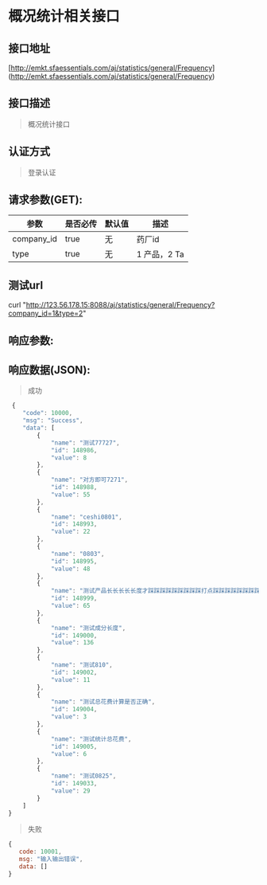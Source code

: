 # 概况统计相关接口

## 接口地址
 
[http://emkt.sfaessentials.com/aj/statistics/general/Frequency]
(http://emkt.sfaessentials.com/aj/statistics/general/Frequency)

## 接口描述

> 概况统计接口


## 认证方式

> 登录认证

## 请求参数(GET):

| 参数 | 是否必传 | 默认值 |  描述 | 
| ---- | ----- | ----- | ----- | 
| company_id | true | 无| 药厂id|
| type | true | 无| 1  产品，2 Ta|
## 测试url
curl "http://123.56.178.15:8088/aj/statistics/general/Frequency?company_id=1&type=2"
## 响应参数:


## 响应数据(JSON):
> 成功

```javascript
 {
    "code": 10000,
    "msg": "Success",
    "data": [
        {
            "name": "测试77727",
            "id": 148986,
            "value": 8
        },
        {
            "name": "对方即可7271",
            "id": 148988,
            "value": 55
        },
        {
            "name": "ceshi0801",
            "id": 148993,
            "value": 22
        },
        {
            "name": "0803",
            "id": 148995,
            "value": 48
        },
        {
            "name": "测试产品长长长长长度才踩踩踩踩踩踩踩踩踩打点踩踩踩踩踩踩踩踩才踩的踩踩踩踩踩从踩踩踩踩踩踩踩踩踩踩踩踩踩踩踩从踩踩踩踩踩踩踩踩踩踩踩踩踩从踩踩踩踩踩踩踩踩踩踩踩踩踩踩踩从",
            "id": 148999,
            "value": 65
        },
        {
            "name": "测试成分长度",
            "id": 149000,
            "value": 136
        },
        {
            "name": "测试810",
            "id": 149002,
            "value": 11
        },
        {
            "name": "测试总花费计算是否正确",
            "id": 149004,
            "value": 3
        },
        {
            "name": "测试统计总花费",
            "id": 149005,
            "value": 6
        },
        {
            "name": "测试0825",
            "id": 149033,
            "value": 29
        }
    ]
}
```
> 失败 

```javascript
{
   code: 10001,
   msg: "输入输出错误",
   data: []
}

```
